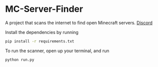 # MC-Server-Finder

A project that scans the internet to find open Minecraft servers.
[Discord](https://discord.gg/h6CQQdRF5c)

Install the dependencies by running

```sh
pip install -r requirements.txt
```

To run the scanner, open up your terminal, and run

```sh
python run.py
```
